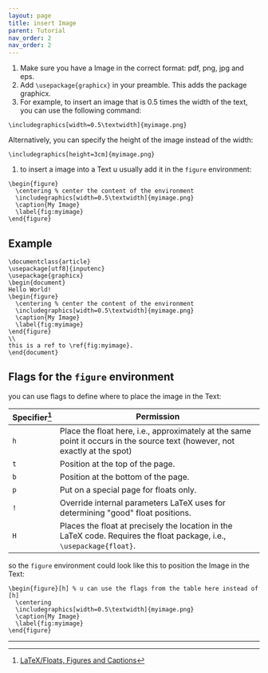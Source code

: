 ```yaml
---
layout: page
title: insert Image
parent: Tutorial
nav_order: 2
nav_order: 2
---
```

1. Make sure you have a Image in the correct format: pdf, png, jpg and eps.
2. Add `\usepackage{graphicx}` in your preamble. This adds the package graphicx.
3. For example, to insert an image that is 0.5 times the width of the text, you can use the following command:
```
\includegraphics[width=0.5\textwidth]{myimage.png}
```
Alternatively, you can specify the height of the image instead of the width:
```
\includegraphics[height=3cm]{myimage.png}
```
1. to insert a image into a Text u usually add it in the `figure` environment:
```
\begin{figure}
  \centering % center the content of the environment
  \includegraphics[width=0.5\textwidth]{myimage.png}
  \caption{My Image}
  \label{fig:myimage}
\end{figure}
```


## Example
```
\documentclass{article}
\usepackage[utf8]{inputenc}
\usepackage{graphicx}
\begin{document}
Hello World!
\begin{figure}
  \centering % center the content of the environment
  \includegraphics[width=0.5\textwidth]{myimage.png}
  \caption{My Image}
  \label{fig:myimage}
\end{figure}
\\
this is a ref to \ref{fig:myimage}.
\end{document}
```



## Flags for the `figure` environment
you can use flags to define where to place the image in the Text:

|Specifier[^1]|Permission|
|---|---|
|`h`| Place the float here, i.e., approximately at the same point it occurs in the source text (however, not exactly at the spot) |
|`t`| Position at the top of the page. |
|`b`| Position at the bottom of the page. |
|`p`| Put on a special page for floats only. |
|`!`| Override internal parameters LaTeX uses for determining "good" float positions. |
|`H`| Places the float at precisely the location in the LaTeX code. Requires the float package, i.e., `\usepackage{float}`. |

so the `figure` environment could look like this to position the Image in the Text:

```
\begin{figure}[h] % u can use the flags from the table here instead of [h]
  \centering
  \includegraphics[width=0.5\textwidth]{myimage.png}
  \caption{My Image}
  \label{fig:myimage}
\end{figure}
```


---
[^1]: [LaTeX/Floats, Figures and Captions](https://en.wikibooks.org/wiki/LaTeX/Floats,_Figures_and_Captions)
